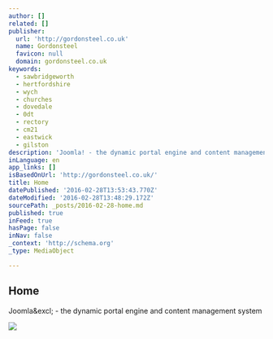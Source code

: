 ```yaml
---
author: []
related: []
publisher:
  url: 'http://gordonsteel.co.uk'
  name: Gordonsteel
  favicon: null
  domain: gordonsteel.co.uk
keywords:
  - sawbridgeworth
  - hertfordshire
  - wych
  - churches
  - dovedale
  - 0dt
  - rectory
  - cm21
  - eastwick
  - gilston
description: 'Joomla! - the dynamic portal engine and content management system'
inLanguage: en
app_links: []
isBasedOnUrl: 'http://gordonsteel.co.uk/'
title: Home
datePublished: '2016-02-28T13:53:43.770Z'
dateModified: '2016-02-28T13:48:29.172Z'
sourcePath: _posts/2016-02-28-home.md
published: true
inFeed: true
hasPage: false
inNav: false
_context: 'http://schema.org'
_type: MediaObject

---
```

<article style=""><h1>Home</h1><p>Joomla&amp;excl; - the dynamic portal engine and content management system</p><img src="http://gordonsteel.co.uk/templates/test/images/designer/28276ac2bc4f877b101184da0f0f24b5_sb4.JPG" /></article>